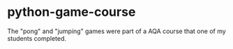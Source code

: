 # python-game-course

The "pong" and "jumping" games were part of a AQA course that one of my students completed.  
